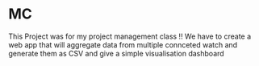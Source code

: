 # MC

This Project was for my project management class !!
We have to create a web app that will aggregate data from multiple connceted watch and generate them as CSV and give a simple visualisation dashboard
